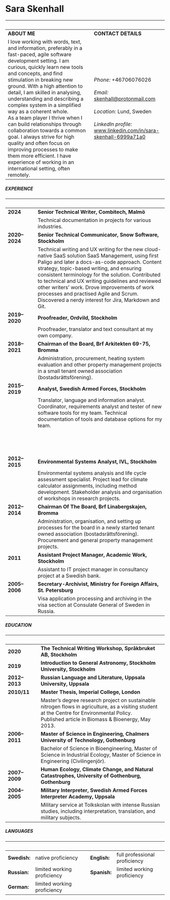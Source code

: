 # Sara Skenhall

| &nbsp;                                                                                                                                                                                                                                                                                                                                                                                                                                                                                                                                                                                                                                                        | &nbsp;                                                                                                                                                                  |
| :------------------------------------------------------------------------------------------------------------------------------------------------------------------------------------------------------------------------------------------------------------------------------------------------------------------------------------------------------------------------------------------------------------------------------------------------------------------------------------------------------------------------------------------------------------------------------------------------------------------------------------------------------------ | :---------------------------------------------------------------------------------------------------------------------------------------------------------------------- |
| **ABOUT ME**                                                                                                                                                                                                                                                                                                                                                                                                                                                                                                                                                                                                                                                  | **CONTACT DETAILS**                                                                                                                                                     |
| I love working with words, text, and information, preferably in a fast-paced, agile software development setting. I am curious, quickly learn new tools and concepts, and find stimulation in breaking new ground. With a high attention to detail, I am skilled in analysing, understanding and describing a complex system in a simplified way as a coherent whole.<br>As a team player I thrive when I can build relationships through collaboration towards a common goal. I always strive for high quality and often focus on improving processes to make them more efficient. I have experience of working in an international setting, often remotely. | *Phone:* +46706076026<br><br>*Email:* skenhall@protonmail.com<br><br>*Location:* Lund, Sweden<br><br>*LinkedIn profile:*<br>www.linkedin.com/in/sara-skenhall-6999a71a0 |

##### EXPERIENCE

| &nbsp;                                                                                                                                                                                                                                                                                                                                                                                                  | &nbsp;                                                                                                                                                                                                                                                                                                                                                                                                                                                       |
| :------------------------------------------------------------------------------------------------------------------------------------------------------------------------------------------------------------------------------------------------------------------------------------------------------------------------------------------------------------------------------------------------------ | :----------------------------------------------------------------------------------------------------------------------------------------------------------------------------------------------------------------------------------------------------------------------------------------------------------------------------------------------------------------------------------------------------------------------------------------------------------- |
| **2024**                                                                                                                                                                                                                                                                                                                                                                                                | **Senior Technical Writer, Combitech, Malmö**                                                                                                                                                                                                                                                                                                                                                                                                                |
|                                                                                                                                                                                                                                                                                                                                                                                                         | Technical documentation in projects for various industries.                                                                                                                                                                                                                                                                                                                                                                                                  |
| **2020–2024**                                                                                                                                                                                                                                                                                                                                                                                           | **Senior Technical Communicator, Snow Software, Stockholm**                                                                                                                                                                                                                                                                                                                                                                                                  |
| &nbsp; &nbsp; &nbsp; &nbsp; &nbsp; &nbsp; &nbsp; &nbsp; &nbsp; &nbsp; &nbsp; &nbsp; &nbsp; &nbsp; &nbsp; &nbsp; &nbsp; &nbsp; &nbsp; &nbsp; &nbsp; &nbsp; &nbsp; &nbsp; &nbsp; &nbsp; &nbsp; &nbsp; &nbsp; &nbsp; &nbsp; &nbsp; &nbsp; &nbsp; &nbsp; &nbsp; &nbsp; &nbsp; &nbsp; &nbsp; &nbsp; &nbsp; &nbsp; &nbsp; &nbsp; &nbsp; &nbsp; &nbsp; &nbsp; &nbsp; &nbsp; &nbsp; &nbsp; &nbsp; &nbsp; &nbsp; | Technical writing and UX writing for the new cloud-native SaaS solution SaaS Management, using first Paligo and later a docs-as-code approach. Content strategy, topic-based writing, and ensuring consistent terminology for the solution. Contributed to technical and UX writing guidelines and reviewed other writers’ work. Drove improvements of work processes and practised Agile and Scrum. Discovered a nerdy interest for Jira, Markdown and Git. |
| **2019–2020**                                                                                                                                                                                                                                                                                                                                                                                           | **Proofreader, Ordvild, Stockholm**                                                                                                                                                                                                                                                                                                                                                                                                                          |
| &nbsp;                                                                                                                                                                                                                                                                                                                                                                                                  | Proofreader, translator and text consultant at my own company.                                                                                                                                                                                                                                                                                                                                                                                               |
| **2018–2021**                                                                                                                                                                                                                                                                                                                                                                                           | **Chairman of the Board, Brf Arkitekten 69-75, Bromma**                                                                                                                                                                                                                                                                                                                                                                                                      |
| &nbsp;                                                                                                                                                                                                                                                                                                                                                                                                  | Administration, procurement, heating system evaluation and other property management projects in a small tenant owned association (bostadsrättsförening).                                                                                                                                                                                                                                                                                                    |
| **2015–2019**                                                                                                                                                                                                                                                                                                                                                                                           | **Analyst, Swedish Armed Forces, Stockholm**                                                                                                                                                                                                                                                                                                                                                                                                                 |
| &nbsp;                                                                                                                                                                                                                                                                                                                                                                                                  | Translator, language and information analyst. Coordinator, requirements analyst and tester of new software tools for my team. Technical documentation of tools and database options for my team.                                                                                                                                                                                                                                                             |
| &nbsp;                                                                                                                                                                                                                                                                                                                                                                                                  | &nbsp;                                                                                                                                                                                                                                                                                                                                                                                                                                                       |
| &nbsp;                                                                                                                                                                                                                                                                                                                                                                                                  | &nbsp;                                                                                                                                                                                                                                                                                                                                                                                                                                                       |
| &nbsp;                                                                                                                                                                                                                                                                                                                                                                                                  | &nbsp;                                                                                                                                                                                                                                                                                                                                                                                                                                                       |
| **2012–2015**                                                                                                                                                                                                                                                                                                                                                                                           | **Environmental Systems Analyst, IVL, Stockholm**                                                                                                                                                                                                                                                                                                                                                                                                            |
| &nbsp;                                                                                                                                                                                                                                                                                                                                                                                                  | Environmental systems analysis and life cycle assessment specialist. Project lead for climate calculator assignments, including method development. Stakeholder analysis and organisation of workshops in research projects.                                                                                                                                                                                                                                 |
| **2012–2014**                                                                                                                                                                                                                                                                                                                                                                                           | **Chairman Of The Board, Brf Linabergskajen, Bromma**                                                                                                                                                                                                                                                                                                                                                                                                        |
| &nbsp;                                                                                                                                                                                                                                                                                                                                                                                                  | Administration, organisation, and setting up processes for the board in a newly started tenant owned association (bostadsrättsförening). Procurement and general property management projects.                                                                                                                                                                                                                                                               |
| **2011**                                                                                                                                                                                                                                                                                                                                                                                                | **Assistant Project Manager, Academic Work, Stockholm**                                                                                                                                                                                                                                                                                                                                                                                                      |
| &nbsp;                                                                                                                                                                                                                                                                                                                                                                                                  | Assistant to IT project manager in consultancy project at a Swedish bank.                                                                                                                                                                                                                                                                                                                                                                                    |
| **2005–2006**                                                                                                                                                                                                                                                                                                                                                                                           | **Secretary-Archivist, Ministry for Foreign Affairs, St. Petersburg**                                                                                                                                                                                                                                                                                                                                                                                        |
| &nbsp;                                                                                                                                                                                                                                                                                                                                                                                                  | Visa application processing and archiving in the visa section at Consulate General of Sweden in Russia.                                                                                                                                                                                                                                                                                                                                                      |

##### EDUCATION

| &nbsp;                                                                                                                        | &nbsp;                                                                                                                                                                                               |
| :---------------------------------------------------------------------------------------------------------------------------- | :--------------------------------------------------------------------------------------------------------------------------------------------------------------------------------------------------- |
| **2020**                                                                                                                      | **The Technical Writing Workshop, Språkbruket AB, Stockholm**                                                                                                                                        |
| **2019**                                                                                                                      | **Introduction to General Astronomy, Stockholm University, Stockholm**                                                                                                                               |
| **2012–2013**                                                                                                                 | **Russian Language and Literature, Uppsala University, Uppsala**                                                                                                                                     |
| **2010/11**                                                                                                                   | **Master Thesis, Imperial College, London**                                                                                                                                                          |
| &nbsp; &nbsp; &nbsp; &nbsp; &nbsp; &nbsp; &nbsp; &nbsp; &nbsp; &nbsp; &nbsp; &nbsp; &nbsp; &nbsp; &nbsp; &nbsp; &nbsp; &nbsp; | Master’s degree research project on sustainable nitrogen flows in agriculture, as a visiting student at the Centre for Environmental Policy. <br>Published article in Biomass & Bioenergy, May 2013. |
| **2006–2011**                                                                                                                 | **Master of Science in Engineering, Chalmers University of Technology, Gothenburg**                                                                                                                  |
| &nbsp;                                                                                                                        | Bachelor of Science in Bioengineering, Master of Science in Industrial Ecology, Master of Science in Engineering (Civilingenjör).                                                                    |
| **2007–2009**                                                                                                                 | **Human Ecology, Climate Change, and Natural Catastrophes, University of Gothenburg, Gothenburg**                                                                                                    |
| **2004–2005**                                                                                                                 | **Military Interpreter, Swedish Armed Forces Interpreter Academy, Uppsala**                                                                                                                          |
| &nbsp;                                                                                                                        | Military service at Tolkskolan with intense Russian studies, including interpretation, translation, and military subjects.                                                                           |

##### LANGUAGES

| &nbsp;       | &nbsp;                      | &nbsp; | &nbsp;       | &nbsp;                        |
| :----------- | :-------------------------- | :----- | :----------- | :---------------------------- |
| **Swedish:** | native proficiency          | &nbsp; | **English:** | full professional proficiency |
| **Russian:** | limited working proficiency | &nbsp; | **Spanish:** | limited working proficiency   |
| **German:**  | limited working proficiency | &nbsp; | &nbsp;       | &nbsp;                        |
